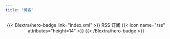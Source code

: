 ```yaml
---
title: "博客"
---
```


<div style="text-align: center; margin-top: 1em;">
{{< Blextra/hero-badge link="index.xml" >}}
  <span>RSS 订阅</span>
  {{< icon name="rss" attributes="height=14" >}}
{{< /Blextra/hero-badge >}}
</div>
